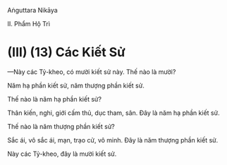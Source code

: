 Aṅguttara Nikāya

II. Phẩm Hộ Trì

# (III) (13) Các Kiết Sử

—Này các Tỷ-kheo, có mười kiết sử này. Thế nào là mười?

Năm hạ phần kiết sử, năm thượng phần kiết sử.

Thế nào là năm hạ phần kiết sử?

Thân kiến, nghi, giới cấm thủ, dục tham, sân. Ðây là năm hạ phần kiết sử.

Thế nào là năm thượng phần kiết sử?

Sắc ái, vô sắc ái, mạn, trạo cử, vô minh. Ðây là năm thượng phần kiết sử.

Này các Tỷ-kheo, đây là mười kiết sử.

